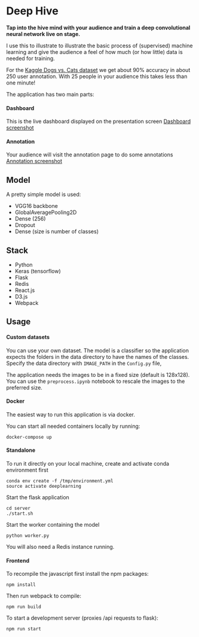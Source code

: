 # Deep Hive
**Tap into the hive mind with your audience and train a deep convolutional neural network live on stage.**

I use this to illustrate to illustrate the basic process of (supervised) machine learning and give the audience a feel of how much (or how little) data is needed for training.

For the [Kaggle Dogs vs. Cats dataset](https://www.kaggle.com/c/dogs-vs-cats) we get about 90% accuracy in about 250 user annotation. With 25 people in your audience this takes less than one minute!   

The application has two main parts:

#### Dashboard
This is the live dashboard displayed on the presentation screen
[Dashboard screenshot](docs/dashboard.png)

#### Annotation
Your audience will visit the annotation page to do some annotations
[Annotation screenshot](docs/annotate.png)

## Model
A pretty simple model is used:
- VGG16 backbone
- GlobalAveragePooling2D
- Dense (256)
- Dropout
- Dense (size is number of classes)
           
## Stack
 * Python
 * Keras (tensorflow)
 * Flask
 * Redis
 * React.js
 * D3.js
 * Webpack

## Usage
#### Custom datasets
You can use your own dataset. The model is a classifier so the application expects the folders in the data directory to have the names of the classes. Specify the data directory with `IMAGE_PATH` in the `Config.py` file,

The application needs the images to be in a fixed size (default is 128x128). You can use the `preprocess.ipynb` notebook to rescale the images to the preferred size.

#### Docker
The easiest way to run this application is via docker.

You can start all needed containers locally by running:
    
    docker-compose up

#### Standalone
To run it directly on your local machine, create and activate conda environment first

    conda env create -f /tmp/environment.yml
    source activate deeplearning
    
Start the flask application

    cd server
    ./start.sh

Start the worker containing the model
    
    python worker.py
    
You will also need a Redis instance running.
    
#### Frontend
To recompile the javascript first install the npm packages:

    npm install
    
Then run webpack to compile:

    npm run build

To start a development server (proxies /api requests to flask):

    npm run start
